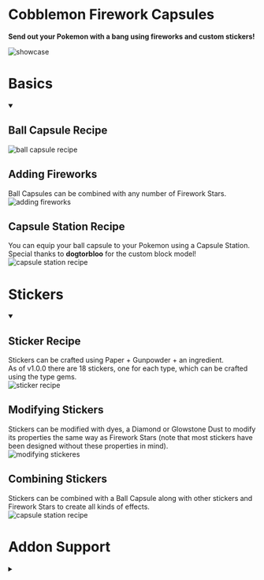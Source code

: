 # Cobblemon Firework Capsules  
**Send out your Pokemon with a bang using fireworks and custom stickers!**  

![showcase](https://i.imgur.com/JAhsMox.gif)

# Basics
<details open>

<summary></summary>

## Ball Capsule Recipe  
![ball capsule recipe](https://i.imgur.com/Dg5le5v.png)  
## Adding Fireworks  
Ball Capsules can be combined with any number of Firework Stars.  
![adding fireworks](https://i.imgur.com/XgNb8ML.png)  
## Capsule Station Recipe  
You can equip your ball capsule to your Pokemon using a Capsule Station.  
Special thanks to **dogtorbloo** for the custom block model!  
![capsule station recipe](https://i.imgur.com/rX7FBL3.png)  

</details>

# Stickers
<details open>

<summary></summary>

## Sticker Recipe  
Stickers can be crafted using Paper + Gunpowder + an ingredient.  
As of v1.0.0 there are 18 stickers, one for each type, which can be crafted using the type gems.  
![sticker recipe](https://i.imgur.com/iF51p8f.png)  

## Modifying Stickers  
Stickers can be modified with dyes, a Diamond or Glowstone Dust to modify its properties the same way as Firework Stars (note that most stickers have been designed without these properties in mind).  
![modifying stickeres](https://i.imgur.com/1mDI16j.png)  

## Combining Stickers
Stickers can be combined with a Ball Capsule along with other stickers and Firework Stars to create all kinds of effects.  
![capsule station recipe](https://i.imgur.com/SOsV3oh.png)  

</details>

# Addon Support
<details>

<summary></summary>

Firework Capsules uses a custom particle engine which expands on the existing Minecraft fireworks system, allowing for custom particle integration.  
Refer to below for the steps required to add a custom sticker.

<details>
<summary>StickerExplosion Class</summary>

The StickerExplosion class requires five fields:
```
ResourceLocation id;
IntList colors;
IntList fadeColors;
boolean hasTrail;
boolean hasTwinkle;
```
The id and colors are unmodifiable and must be set when registering.
The other three parameters can optionally be set during initialization and/or by players during gameplay.
</details>

<details>
<summary>Sticker Item Class</summary>

The sticker item must be registered with a corresponding StickerExplosion.
```
new StickerItem(new StickerExplosion(...));
```
</details>

<details>
<summary>Custom Particle Function</summary>

The custom particle function is a consumer that provides parameters which you can use to set up your custom particles.  
The **scale** parameter can be used scale your radius and particle sizes, and is dependent on the size of the Pokemon.  
The **scaleFactor** parameter is determined by the scale parameter and can be used to adjust the number of particles generated based on the Pokemon size.  
```
@FunctionalInterface
public interface CustomParticleFunction {
    void accept(ClientLevel clientLevel, double x, double y, double z, float rot, ParticleEngine particleEngine, StickerExplosion explosion, float scale, double scaleFactor);
}
```
</details>

<details>
<summary>Sticker Registration Event</summary>

Each StickerExplosion must also be registered on the Sticker Registration Event, which is run on the client side.

<details>
<summary>Fabric</summary>

```
public class ExampleClient implements ClientModInitializer {
    @Override
    public void onInitializeClient() {
        StickerRegistryEvent.EVENT.register((event) -> {
            event.register(StickerExplosion, CustomParticleFunction);
        );
    }
}
```

</details>

<details>
<summary>NeoForge</summary>

This event is run on the **MOD** bus.

```

@EventBusSubscriber(value = Dist.CLIENT, modid = Example.MOD_ID, bus = EventBusSubscriber.Bus.MOD)
public static class ClientEvents {
    @SubscribeEvent
    public static void registerStickers(StickerRegistryEvent event) {
        event.register(StickerExplosion, CustomParticleFunction);
    }
}
```

</details>

</details>

</details>
